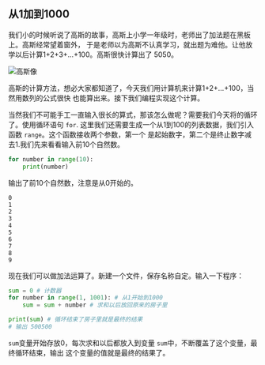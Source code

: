 ## 从1加到1000
我们小的时候听说了高斯的故事，高斯上小学一年级时，老师出了加法题在黑板上。高斯经常望着窗外，
于是老师以为高斯不认真学习，就出题为难他。让他放学以后计算1+2+3+...+100。高斯很快计算出了
5050。

![高斯像](/image/3/Gauss.jpg)

高斯的计算方法，想必大家都知道了，今天我们用计算机来计算1+2+...+100，当然用数列的公式很快
也能算出来。接下我们编程实现这个计算。


当然我们不可能手工一直输入很长的算式，那该怎么做呢？需要我们今天将的循环了。使用循环语句 `for`.
这里我们还需要生成一个从1到100的列表数据，我们引入函数 `range`。这个函数接收两个参数，第一个
是起始数字，第二个是终止数字减去1.我们先来看看输入前10个自然数。

```python
for number in range(10):
    print(number)
```
输出了前10个自然数，注意是从0开始的。
```
0
1
2
3
4
5
6
7
8
9
```
现在我们可以做加法运算了。新建一个文件，保存名称自定。输入一下程序：

```python
sum = 0 # 计数器
for number in range(1, 1001): # 从1开始到1000
    sum = sum + number # 求和以后放回原来的房子里

print(sum) # 循环结束了房子里就是最终的结果
# 输出 500500
```
`sum`变量开始存放0，每次求和以后都放入到变量 `sum`中，不断覆盖了这个变量，最终循环结束，输出
这个变量的值就是最终的结果了。
